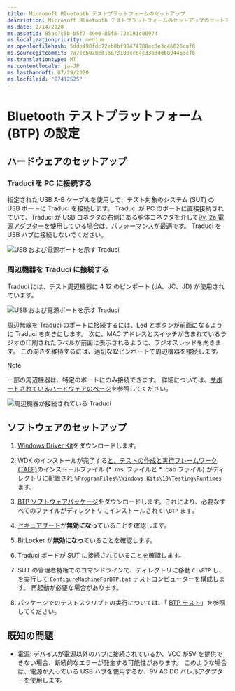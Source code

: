 ```yaml
---
title: Microsoft Bluetooth テストプラットフォームのセットアップ
description: Microsoft Bluetooth テストプラットフォームのセットアップのセットアップ方法
ms.date: 2/14/2020
ms.assetid: 85ac7c5b-b5f7-49e0-85f8-72e191c00974
ms.localizationpriority: medium
ms.openlocfilehash: 5dde498fdc72eb0bf98474788ec3e3c46026caf8
ms.sourcegitcommit: 7a7ce6070ed16673108cc64c33b3ddb894453cfb
ms.translationtype: MT
ms.contentlocale: ja-JP
ms.lasthandoff: 07/29/2020
ms.locfileid: "87412525"
---
```

# <a name="setting-up-the-bluetooth-test-platform-btp"></a>Bluetooth テストプラットフォーム (BTP) の設定

## <a name="hardware-setup"></a>ハードウェアのセットアップ

### <a name="connecting-traduci-to-the-pc"></a>Traduci を PC に接続する

指定された USB A-B ケーブルを使用して、テスト対象のシステム (SUT) の USB ポートに Traduci を接続します。 Traduci が PC のポートに直接接続されていて、Traduci が USB コネクタの右側にある胴体コネクタを介して[9v, 2a 電源アダプター](https://www.digikey.com/product-detail/en/qualtek/QFWB-18-9-US01/Q1181-ND/8260129)を使用している場合は、パフォーマンスが最適です。 Traduci を USB ハブに接続しないでください。

![USB および電源ポートを示す Traduci](images/Traduci_USBPortSidejpg.jpg)

### <a name="connecting-peripherals-to-the-traduci"></a>周辺機器を Traduci に接続する

Traduci には、テスト周辺機器に 4 12 のピンポート (JA、JC、JD) が使用されています。

![USB および電源ポートを示す Traduci](images/Traduci_12PinPortSide.jpg)

周辺無線を Traduci のポートに接続するには、Led とボタンが前面になるように Traduci を向きにします。 次に、MAC アドレスとスイッチが含まれているラジオの印刷されたラベルが前面に表示されるように、ラジオスレッドを向きます。 この向きを維持するには、適切な12ピンポートで周辺機器を接続します。

> [!NOTE]
> 一部の周辺機器は、特定のポートにのみ接続できます。  詳細については、[サポートされているハードウェアのページ](testing-BTP-hw.md)を参照してください。

![周辺機器が接続されている Traduci](images/Traduci_and_DigilentRN42.jpg)

## <a name="software-setup"></a>ソフトウェアのセットアップ

1. [Windows Driver Kit](https://docs.microsoft.com/windows-hardware/drivers/download-the-wdk#download-icon-step-2-install-wdk-for-windows-10-version-1903)をダウンロードします。

2. WDK のインストールが完了する[と、テストの作成と実行フレームワーク (TAEF)](https://docs.microsoft.com/windows-hardware/drivers/taef/)のインストールファイル (* .msi ファイルと * .cab ファイル) がディレクトリに配置され `%ProgramFiles%\Windows Kits\10\Testing\Runtimes` ます。

3. [BTP ソフトウェアパッケージ](testing-BTP-software-package.md)をダウンロードします。これにより、必要なすべてのファイルがディレクトリにインストールされ `C:\BTP` ます。

4. [セキュアブート](https://docs.microsoft.com/windows-hardware/design/device-experiences/oem-secure-boot)が**無効になっ**ていることを確認します。

5. BitLocker が**無効になっ**ていることを確認します。

6. Traduci ボードが SUT に接続されていることを確認します。

7. SUT の管理者特権でのコマンドラインで、ディレクトリに移動 `C:\BTP` し、を実行して `ConfigureMachineForBTP.bat` テストコンピューターを構成します。 再起動が必要な場合があります。

8. パッケージでのテストスクリプトの実行については、「 [BTP テスト](testing-BTP-Tests.md)」を参照してください。

## <a name="known-issues"></a>既知の問題

- 電源: デバイスが電源以外のハブに接続されているか、VCC が5V を提供できない場合、断続的なエラーが発生する可能性があります。 このような場合は、電源が入っている USB ハブを使用するか、9V AC DC バレルアダプターを使用します。
